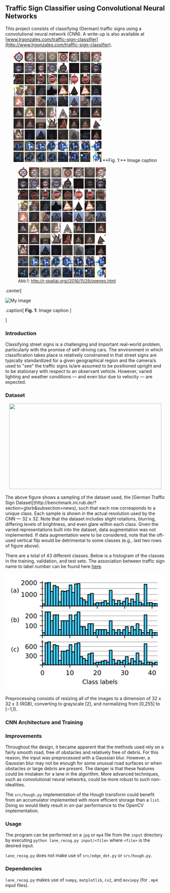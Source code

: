 ## Traffic Sign Classifier using Convolutional Neural Networks
This project consists of classifying (German) traffic signs using a convolutional neural network (CNN). A write-up is also available at [www.lrgonzales.com/traffic-sign-classifier](http://www.lrgonzales.com/traffic-sign-classifier).

<p align="center">
<img src="./figs/dataset-sampling.png">
**Fig. 1:** Image caption
</p>

<figure>
    <img src='/figs/dataset-sampling.png' />
    <font size="2">
    <figcaption> Abb.1: <a href= "http://r-spatial.org//2016/11/29/openeo.html">http://r-spatial.org//2016/11/29/openeo.html </a> 
    </figcaption>
    </font>
</figure>

.center[

![My image]('/figs/dataset-sampling.png')

.caption[
**Fig. 1:** Image caption
]

]

### Introduction
Classifying street signs is a challenging and important real-world problem, particularly with the promise of self-driving cars. The environment in which classification takes place is relatively constrained in that street signs are typically standardized for a given geographical region and the camera/s used to "see" the traffic signs is/are assumed to be positioned upright and to be stationary with respect to an observant vehicle. However, varied lighting and weather conditions — and even blur due to velocity — are expected.

### Dataset
<p align="center">
  <img src="https://user-images.githubusercontent.com/4633154/38846095-7fe42122-41c8-11e8-9755-01c13528094b.jpg" width="480px" height="270px"/>
</p>
The above figure shows a sampling of the dataset used, the [German Traffic Sign Dataset](http://benchmark.ini.rub.de/?section=gtsrb&subsection=news), such that each row corresponds to a unique class. Each sample is shown in the actual resolution used by the CNN — 32 x 32. Note that the dataset includes slight rotations, blurring, differing levels of brightness, and even glare within each class. Given the varied representations built into the dataset, data augmentation was not implemented. If data augmentation were to be considered, note that the oft-used vertical flip would be detrimental to some classes (e.g., last two rows of figure above).

There are a total of 43 different classes. Below is a histogram of the classes in the training, validation, and test sets. The association between traffic sign name to label number can be found here [here](http://benchmark.ini.rub.de/?section=gtsrb&subsection=news).

<p align="center">
<img src="./figs/histogram.svg">
</p>

Preprocessing consists of resizing all of the images to a dimension of 32 x 32 x 3 (RGB), converting to grayscale [2], and normalizing from [0,255] to [−1,1).

### CNN Architecture and Training


### Improvements
Throughout the design, it became apparent that the methods used rely on a fairly smooth road, free of obstacles and relatively free of debris. For this reason, the input was preprocessed with a Gaussian blur. However, a Gaussian blur may not be enough for some unusual road surfaces or when obstacles or large debris are present. The danger is that these features could be mistaken for a lane in the algorithm. More advanced techniques, such as convolutional neural networks, could be more robust to such non-idealities.

The `src/hough.py` implementation of the Hough transform could benefit from an accumulator implemented with more efficient storage than a `list`. Doing so would likely result in on-par performance to the OpenCV implementation.

### Usage
The program can be performed on a `jpg` or `mp4` file from the `input` directory by executing `python lane_recog.py input/<file>` where `<file>` is the desired input.

`lane_recog.py` does not make use of `src/edge_det.py` or `src/hough.py`.

### Dependencies
`lane_recog.py` makes use of `numpy`, `matplotlib`, `cv2`, and `moviepy` (for `.mp4` input files).

